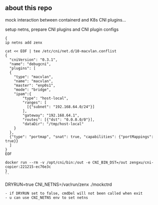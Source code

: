 ## about this repo

mock interaction between containerd and K8s CNI plugins...

setup netns, prepare CNI plugins and CNI plugin configs
```
{
ip netns add zenx

cat << EOF | tee /etc/cni/net.d/10-macvlan.conflist
{
  "cniVersion": "0.3.1",
  "name": "debugcni",
  "plugins": [
  {
    "type": "macvlan",
    "name": "macvlan",
    "master": "enp0s1",
    "mode": "bridge",
    "ipam":{
        "type": "host-local",
        "ranges": [
          [{"subnet": "192.168.64.0/24"}]
        ],
        "gateway": "192.168.64.1",
        "routes": [{"dst": "0.0.0.0/0"}],
        "dataDir": "/tmp/host-local"
    }
  },
  {"type": "portmap", "snat": true, "capabilities": {"portMappings": true}}
  ]
}
EOF

docker run --rm -v /opt/cni/bin:/out -e CNI_BIN_DST=/out zengxu/cni-copier:221215-ec76e3c
}
``

```
DRYRUN=true CNI_NETNS=/var/run/zenx ./mockctrd
```
- if DRYRUN set to false, cmdDel will not been called when exit
- u can use CNI_NETNS env to set netns